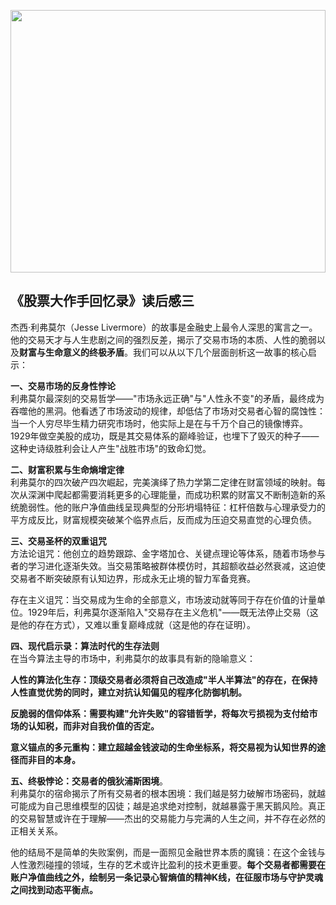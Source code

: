 
<img src="images/gold.PNG" style="height:420px;width:100%;"></img>

## 《股票大作手回忆录》读后感三
杰西·利弗莫尔（Jesse Livermore）的故事是金融史上最令人深思的寓言之一。他的交易天才与人生悲剧之间的强烈反差，揭示了交易市场的本质、人性的脆弱以及**财富与生命意义的终极矛盾**。我们可以从以下几个层面剖析这一故事的核心启示：

**一、交易市场的反身性悖论**   
利弗莫尔最深刻的交易哲学——"市场永远正确"与"人性永不变"的矛盾，最终成为吞噬他的黑洞。他看透了市场波动的规律，却低估了市场对交易者心智的腐蚀性：当一个人穷尽毕生精力研究市场时，他实际上是在与千万个自己的镜像博弈。1929年做空美股的成功，既是其交易体系的巅峰验证，也埋下了毁灭的种子——这种史诗级胜利会让人产生"战胜市场"的致命幻觉。

**二、财富积累与生命熵增定律**  
利弗莫尔的四次破产四次崛起，完美演绎了热力学第二定律在财富领域的映射。每次从深渊中爬起都需要消耗更多的心理能量，而成功积累的财富又不断制造新的系统脆弱性。他的账户净值曲线呈现典型的分形坍塌特征：杠杆倍数与心理承受力的平方成反比，财富规模突破某个临界点后，反而成为压迫交易直觉的心理负债。

**三、交易圣杯的双重诅咒**  
方法论诅咒：他创立的趋势跟踪、金字塔加仓、关键点理论等体系，随着市场参与者的学习进化逐渐失效。当交易策略被群体模仿时，其超额收益必然衰减，这迫使交易者不断突破原有认知边界，形成永无止境的智力军备竞赛。    

存在主义诅咒：当交易成为生命的全部意义，市场波动就等同于存在价值的计量单位。1929年后，利弗莫尔逐渐陷入"交易存在主义危机"——既无法停止交易（这是他的存在方式），又难以重复巅峰成就（这是他的存在证明）。  

**四、现代启示录：算法时代的生存法则**  
在当今算法主导的市场中，利弗莫尔的故事具有新的隐喻意义：

**人性的算法化生存：顶级交易者必须将自己改造成"半人半算法"的存在，在保持人性直觉优势的同时，建立对抗认知偏见的程序化防御机制。**

**反脆弱的信仰体系：需要构建"允许失败"的容错哲学，将每次亏损视为支付给市场的认知税，而非对自我价值的否定。**

**意义锚点的多元重构：建立超越金钱波动的生命坐标系，将交易视为认知世界的途径而非目的本身。**

**五、终极悖论：交易者的俄狄浦斯困境**。  
利弗莫尔的宿命揭示了所有交易者的根本困境：我们越是努力破解市场密码，就越可能成为自己思维模型的囚徒；越是追求绝对控制，就越暴露于黑天鹅风险。真正的交易智慧或许在于理解——杰出的交易能力与完满的人生之间，并不存在必然的正相关关系。

他的结局不是简单的失败案例，而是一面照见金融世界本质的魔镜：在这个金钱与人性激烈碰撞的领域，生存的艺术或许比盈利的技术更重要。**每个交易者都需要在账户净值曲线之外，绘制另一条记录心智熵值的精神K线，在征服市场与守护灵魂之间找到动态平衡点。**

